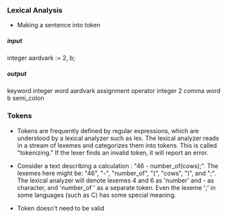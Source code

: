### Lexical Analysis
- Making a sentence into token

##### input
integer aardvark := 2, b;

##### output
keyword integer
word aardvark
assignment operator
integer 2
comma
word b
semi_colon


### Tokens
- Tokens are frequently defined by regular expressions, which are understood by a lexical analyzer such as lex. The lexical analyzer reads in a stream of lexemes and categorizes them into tokens. This is called "tokenizing." If the lexer finds an invalid token, it will report an error.
- Consider a text describing a calculation : "46 - number_of(cows);". The lexemes here might be: "46", "-", "number_of", "(", "cows", ")", and ";". The lexical analyzer will denote lexemes 4 and 6 as 'number' and - as character, and 'number_of ' as a separate token. Even the lexeme ';' in some languages (such as C) has some special meaning.

- Token doesn't need to be valid
